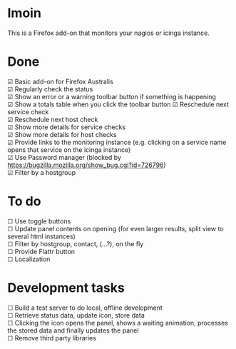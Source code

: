 Imoin
=====

This is a Firefox add-on that monitors your nagios or icinga instance.

Done
====

☑ Basic add-on for Firefox Australis  
☑ Regularly check the status  
☑ Show an error or a warning toolbar button if something is happening  
☑ Show a totals table when you click the toolbar button
☑ Reschedule next service check  
☑ Reschedule next host check  
☑ Show more details for service checks  
☑ Show more details for host checks  
☑ Provide links to the monitoring instance (e.g. clicking on a service name opens that service on the icinga instance)  
☑ Use Password manager (blocked by https://bugzilla.mozilla.org/show_bug.cgi?id=726796)  
☑ Filter by a hostgroup  

To do
=====

☐ Use toggle buttons  
☐ Update panel contents on opening (for even larger results, split view to several html instances)  
☐ Filter by hostgroup, contact, (...?), on the fly  
☐ Provide Flattr button  
☐ Localization  

Development tasks
=================

☐ Build a test server to do local, offline development  
☐ Retrieve status data, update icon, store data  
☐ Clicking the icon opens the panel, shows a waiting animation, processes the stored data and finally updates the panel  
☐ Remove third party libraries  
